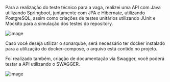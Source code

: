 Para a realização do teste técnico para a vaga, realizei uma API com Java utilizando Springboot, juntamente com JPA e Hibernate, utilizando PostgreSQL, assim como criações de testes unitários utilizando JUnit e Mockito para a simulação dos testes do repository.

![image](https://github.com/MarlonJerold/testdeveloperjava/assets/63025001/b183a0b0-8476-45f7-8f6f-fc5f19d42a2c)

Caso você deseja utilizar o sonarqube, será necessário ter docker instalado para a utilização do docker-compose, o arquivo está contido no projeto.

Foi realizado também, criação de documentação via Swagger, você poderá testar a API utilizando o SWAGGER.

![image](https://github.com/MarlonJerold/testdeveloperjava/assets/63025001/b4f0340d-49d3-431b-bbef-49c526c96b18)

